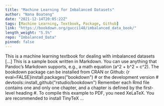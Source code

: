 ```yaml
---
title: "Machine Learning for Imbalanced Datasets"
author: "Nana Boateng"
date: "2021-12-14T20:05:22Z"
tags: [Machine Learning, Textbook, Package, Github]
link: "https://bookdown.org/gucci148/imbalanced_data_book/"
length_weight: "5.5%"
repo: "Imbalanced_Data"
pinned: false
---
```


This is a machine learning textbook for dealing with imbalanced datasets [...] This is a sample book written in Markdown. You can use anything that Pandoc’s Markdown supports, e.g., a math equation \(a^2 + b^2 = c^2\). The bookdown package can be installed from CRAN or Github: {r eval=FALSE}install.packages("bookdown") # or the development version # devtools::install_github("rstudio/bookdown") Remember each Rmd file contains one and only one chapter, and a chapter is defined by the first-level heading #. To compile this example to PDF, you need XeLaTeX. You are recommended to install TinyTeX ...
